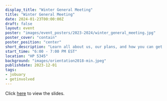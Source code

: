 ```yaml
---
display_title: "Winter General Meeting"
title: "Winter General Meeting"
date: 2024-01-23T00:00:00Z
draft: false
layout: event
poster: "images/event_posters/2023-2024/winter_general_meeting.jpg"
poster_cover: "contain"
poster_position: "center"
short_description: "Learn all about us, our plans, and how you can get involved!"
start_time: "6:00 - 7:00 PM EST"
location: "HP 5345"
background: "images/orientation2018-min.jpeg"
publishdate: 2023-12-01
tags:
- jobuary
- getinvolved
---
```

Click [here](/pdfs/2023-2024/Winter-General-Meeting-2024.pdf) to view the slides.